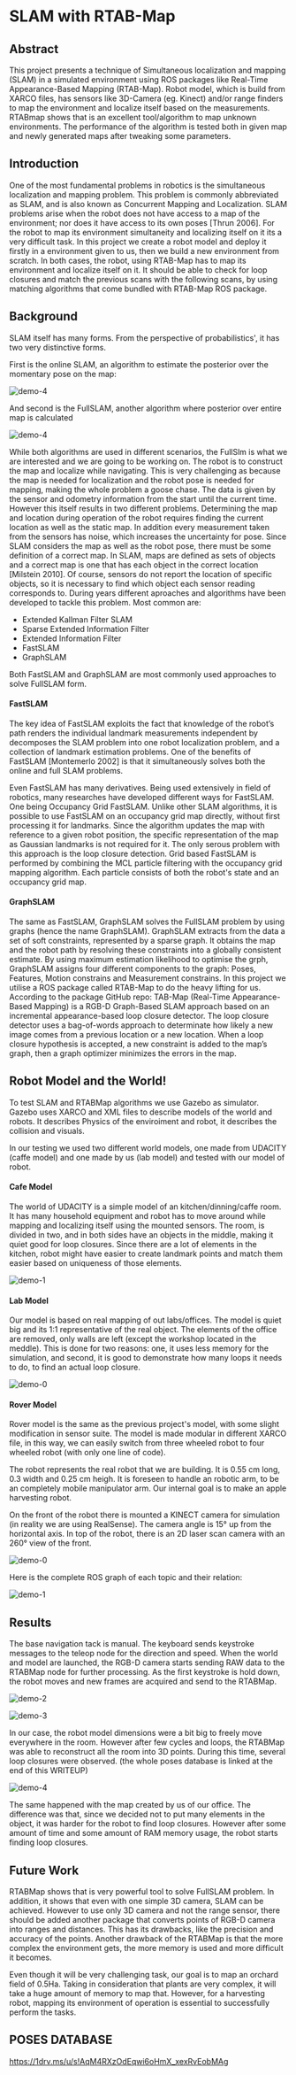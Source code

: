 # SLAM with RTAB-Map
## Abstract
This project presents a technique of Simultaneous localization and mapping (SLAM) in a simulated environment using ROS packages like Real-Time Appearance-Based Mapping (RTAB-Map). Robot model, which is build from XARCO files, has sensors like 3D-Camera (eg. Kinect) and/or range finders to map the environment and localize itself based on the measurements. RTABmap shows that is an excellent tool/algorithm to map unknown environments. The performance of the algorithm is tested both in given map and newly generated maps after tweaking some parameters.


## Introduction

One of the most fundamental problems in robotics is the simultaneous localization and mapping problem. This problem is commonly abbreviated as SLAM, and is also known as Concurrent Mapping and Localization. SLAM problems arise when the robot does not have access to a map of the environment; nor does it have access to its own poses [Thrun 2006]. For the robot to map its environment simultaneity and localizing itself on it its a very difficult task. In this project we create a robot model and deploy it firstly in a environment given to us, then we build a new environment from scratch. In both cases, the robot, using RTAB-Map has to map its environment and localize itself on it. It should be able to check for loop closures and match the previous scans with the following scans, by using matching algorithms that come bundled with RTAB-Map ROS package.




## Background
SLAM itself has many forms. From the perspective of probabilistics', it has two very distinctive forms.

First is the online SLAM, an algorithm to estimate the posterior over the momentary pose on the map:


![demo-4](misc/formula1.png)


And second is the FullSLAM, another algorithm where posterior over entire map is calculated

![demo-4](misc/formula2.png)


While both algorithms are used in different scenarios, the FullSlm is what we are interested and we are going to be working on. The robot is to construct the map and localize while navigating. This is very challenging as because the map is needed for localization and the robot pose is needed for mapping, making the whole problem a goose chase. The data is given by the sensor and odometry information from the start until the current time. However this itself results in two different problems. Determining the map and location during operation of the robot requires  finding the current location as well as the static map. In addition every measurement taken from the sensors has noise, which increases the uncertainty for pose. Since SLAM considers the map as well as the robot pose, there must be some definition of a correct map. In SLAM, maps are defined as sets of objects and a correct map is one that has each object in the correct location [Milstein 2010]. Of course, sensors do not report the location of specific objects, so it is necessary to find which object each sensor reading corresponds to. During years different aproaches and algorithms have been developed to tackle this problem. Most common are:

- Extended Kallman Filter SLAM
- Sparse Extended Information Filter
- Extended Information Filter
- FastSLAM
- GraphSLAM

Both FastSLAM and GraphSLAM are most commonly used approaches to solve FullSLAM form.

#### FastSLAM
The key idea of FastSLAM exploits the fact that knowledge of the robot’s path renders the individual landmark measurements independent by decomposes the SLAM problem into one robot localization problem, and a collection of landmark estimation problems. One of the benefits of FastSLAM [Montemerlo 2002] is that it simultaneously solves both the online and full SLAM problems. 

Even FastSLAM has many derivatives. Being used extensively in field of robotics, many researches have developed different ways for FastSLAM. One being Occupancy Grid FastSLAM. Unlike other SLAM  algorithms, it is possible to  use FastSLAM on an occupancy  grid map directly, without first processing it for landmarks. Since the algorithm  updates the map with reference to a given robot position, the specific representation of the map as Gaussian 
landmarks is not required for it. The only serous problem with this approach is the loop closure detection. Grid  based FastSLAM is performed by combining the MCL particle filtering with the occupancy grid mapping algorithm.  Each particle consists of both the robot's state and an occupancy grid map.

#### GraphSLAM
The same as FastSLAM, GraphSLAM solves the FullSLAM problem by using graphs (hence the name GraphSLAM). GraphSLAM extracts from the data a set of soft constraints, represented by a sparse graph. It obtains the map and the robot path by resolving these constraints into a globally consistent estimate. By using maximum estimation likelihood to optimise the grph, GraphSLAM assigns four different components to the graph: Poses, Features, Motion constrains and Measurement constrains. In this project we utilise a ROS package called RTAB-Map to do the heavy lifting for us. According to the package GitHub repo: TAB-Map (Real-Time Appearance-Based Mapping) is a RGB-D Graph-Based SLAM approach based on an incremental appearance-based loop closure detector. The loop closure detector uses a bag-of-words approach to determinate how likely a new image comes from a previous location or a new location. When a loop closure hypothesis is accepted, a new constraint is added to the map’s graph, then a graph optimizer minimizes the errors in the map.


## Robot Model and the World!

To test SLAM and RTABMap algorithms we use Gazebo as simulator. Gazebo uses XARCO and XML files to describe models of the world and robots. It describes Physics of the enviroiment and robot, it describes the collision and visuals.

In our testing we used two different world models, one made from UDACITY (caffe model) and one made by us (lab model) and tested with our model of robot.

#### Cafe Model

The world of UDACITY is a simple model of an kitchen/dinning/caffe room. It has many household equipment and robot has to move around while mapping and localizing itself using the mounted sensors. The room, is divided in two, and in both sides have an objects in the middle, making it quiet good for loop closures. Since there are a lot of elements in the kitchen, robot might have easier to create landmark points and match them easier based on uniqueness of those elements.

![demo-1](misc/screenshot_1.png)

#### Lab Model

Our model is based on real mapping of out labs/offices. The model is quiet big and its 1:1 representative of the real object. The elements of the office are removed, only walls are left (except the workshop located in the meddle). This is done for two reasons: one, it uses less memory for the simulation, and second, it is good to demonstrate how many loops it needs to do, to find an actual loop closure.

![demo-0](misc/screenshot.png)

#### Rover Model

Rover model is the same as the previous project's model, with some slight modification in sensor suite. The model is made modular in different XARCO file, in this way, we can easily switch from three wheeled robot to four wheeled robot (with only one line of code).

The robot represents the real robot that we are building. It is 0.55 cm long, 0.3 width and 0.25 cm heigh. It is foreseen to handle an robotic arm, to be an completely mobile manipulator arm. Our internal goal is to make an apple harvesting robot. 

On the front of the robot there is mounted a KINECT camera for simulation (in reality we are using RealSense). The camera angle is 15° up from the horizontal axis. In top of the robot, there is an 2D laser scan camera with an 260° view of the front. 

![demo-0](misc/diss.png)

Here is the complete ROS graph of each topic and their relation:

![demo-1](misc/roscore.png)

## Results

The base navigation tack is manual. The keyboard sends keystroke messages to the teleop node for the direction and speed. When the world and model are launched, the RGB-D camera starts sending RAW data to the RTABMap node for further processing. As the first keystroke is hold down, the robot moves and new frames are acquired and send to the RTABMap.

![demo-2](misc/screenshot_2.png)

![demo-3](misc/screenshot_4.png)

In our case, the robot model dimensions were a bit big to freely move everywhere in the room. However after few cycles and loops, the RTABMap was able to reconstruct all the room into 3D points. During this time, several loop closures were observed. (the whole poses database is linked at the end of this WRITEUP)

![demo-4](misc/screenshot_3.png)

The same happened with the map created by us of our office. The difference was that, since we decided not to put many elements in the object, it was harder for the robot to find loop closures. However after some amount of time and some amount of RAM memory usage, the robot starts finding loop closures.


## Future Work
RTABMap shows that is very powerful tool to solve FullSLAM problem. In addition, it shows that even with one simple 3D camera, SLAM can be achieved. However to use only 3D camera and not the range sensor, there should be added another package that converts points of RGB-D camera into ranges and distances. This has its drawbacks, like the precision and accuracy of the points. Another drawback of the RTABMap is that the more complex the environment gets, the more memory is used and more difficult it becomes.

Even though it will be very challenging task, our goal is to map an orchard field of 0.5Ha. Taking in consideration that plants are very complex, it will take a huge amount of memory to map that. However, for a harvesting robot, mapping its environment of operation is essential to successfully perform the tasks.



## POSES DATABASE
https://1drv.ms/u/s!AqM4RXzOdEqwi6oHmX_xexRvEobMAg